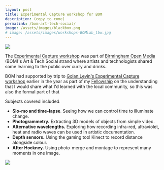```yaml
---
layout: post
title: Experimental Capture workshop for BOM
description: (copy to come)
permalink: /bom-art-tech-social/
image: /assets/images/blackbox.png
# image: /assets/images/workshops-BOMlab_tbw.jpg
---
```


![](http://art.peteashton.com/assets/images/workshops_BOM.jpg)

The [Experimental Capture workshop](https://www.bom.org.uk/event/artandtech-pete-ashton/) was part of [Birmingham Open Media](http://bom.org.uk) (BOM)'s Art & Tech Social strand where artists and technologists shared some learning to the public over curry and drinks. 

BOM had supported by trip to [Golan Levin's Experimental Capture workshop](http://art.peteashton.com/levin-exp-cap/) earlier in the year as part of my [Fellowship](http://art.peteashton.com/bom-fellowship/) on the understanding that I would share what I'd learned with the local community, so this was also the formal part of that. 

Subjects covered included: 

- **Slo-mo and time-lapse**. Seeing how we can control time to illuminate change.
- **Photogrammetry.** Extracting 3D models of objects from simple video.
- **Alternative wavelengths.** Exploring how recording infra-red, ultraviolet, heat and radio waves can be used in artistic documentation.
- **Depth sensors.** Using the gaming tool Kinect to record distance alongside colour.
- **After Hockney.** Using photo-merge and montage to represent many moments in one image.

![](http://art.peteashton.com/assets/images/workshops-BOMlab.jpg)